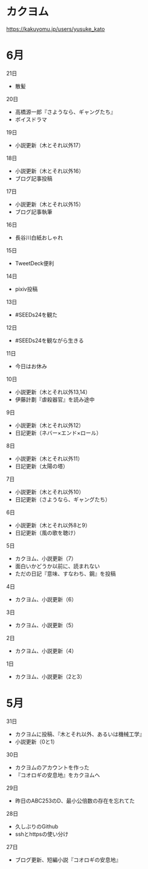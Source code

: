 # カクヨム

https://kakuyomu.jp/users/yusuke_kato

# 6月

21日

- 散髪

20日

- 高橋源一郎『さようなら、ギャングたち』
- ボイスドラマ

19日

- 小説更新（木とそれ以外17）

18日

- 小説更新（木とそれ以外16）
- ブログ記事投稿

17日

- 小説更新（木とそれ以外15）
- ブログ記事執筆

16日

- 長谷川白紙おしゃれ

15日

- TweetDeck便利

14日

- pixiv投稿

13日

- #SEEDs24を観た

12日

- #SEEDs24を観ながら生きる

11日

- 今日はお休み

10日

- 小説更新（木とそれ以外13,14）
- 伊藤計劃『虐殺器官』を読み途中

9日

- 小説更新（木とそれ以外12）
- 日記更新（ネバー×エンド×ロール）

8日

- 小説更新（木とそれ以外11）
- 日記更新（太陽の塔）

7日

- 小説更新（木とそれ以外10）
- 日記更新（さようなら、ギャングたち）

6日

- 小説更新（木とそれ以外8と9）
- 日記更新（風の歌を聴け）

5日

- カクヨム、小説更新（7）
- 面白いかどうか以前に、読まれない
- ただの日記『意味、すなわち、鋼』を投稿

4日

- カクヨム、小説更新（6）

3日

- カクヨム、小説更新（5）

2日

- カクヨム、小説更新（4）

1日

- カクヨム、小説更新（2と3）

# 5月

31日

- カクヨムに投稿、『木とそれ以外、あるいは機械工学』
- 小説更新（0と1）

30日

- カクヨムのアカウントを作った
- 『コオロギの安息地』をカクヨムへ

29日

- 昨日のABC253のD、最小公倍数の存在を忘れてた

28日

- 久しぶりのGithub
- sshとhttpsの使い分け

27日

- ブログ更新、短編小説『コオロギの安息地』
